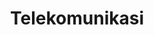---
id: 15
title : Telekomunikasi
linkurl: https://kutt.it/OmAQQS
fitur : aspekpajak
createdTime : 31/07/2019
modifiedTime : 06/01/2020
topik: Versi Lengkap
img: tower.png
---